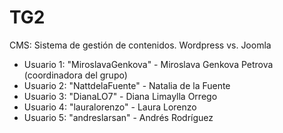 # TG2
CMS: Sistema de gestión de contenidos. Wordpress vs. Joomla

* Usuario 1: "MiroslavaGenkova" - Miroslava Genkova Petrova (coordinadora del grupo)
* Usuario 2: "NattdelaFuente" - Natalia de la Fuente
* Usuario 3: "DianaLO7" - Diana Limaylla Orrego
* Usuario 4: "lauralorenzo" - Laura Lorenzo
* Usuario 5: "andreslarsan" - Andrés Rodríguez
